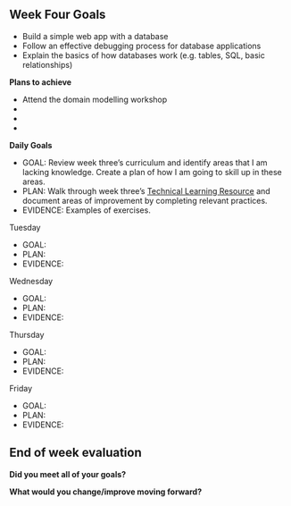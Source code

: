 ## Week Four Goals

- Build a simple web app with a database
- Follow an effective debugging process for database applications
- Explain the basics of how databases work (e.g. tables, SQL, basic relationships)

**Plans to achieve**

- Attend the domain modelling workshop
- 
- 
- 

**Daily Goals**


- GOAL: Review week three’s curriculum and identify areas that I am lacking knowledge. Create a plan of how I am going to skill up in these areas.
- PLAN: Walk through week three’s [Technical Learning Resource](https://airtable.com/shrlqxQm2BeUDvFyp/tblokmw6yNUO75ge6) and document areas of improvement by completing relevant practices.
- EVIDENCE: Examples of exercises. 

Tuesday

- GOAL: 
- PLAN: 
- EVIDENCE:

Wednesday

- GOAL: 
- PLAN: 
- EVIDENCE:

Thursday

- GOAL: 
- PLAN: 
- EVIDENCE:

Friday

- GOAL: 
- PLAN: 
- EVIDENCE:

## End of week evaluation 

**Did you meet all of your goals?**


**What would you change/improve moving forward?**
